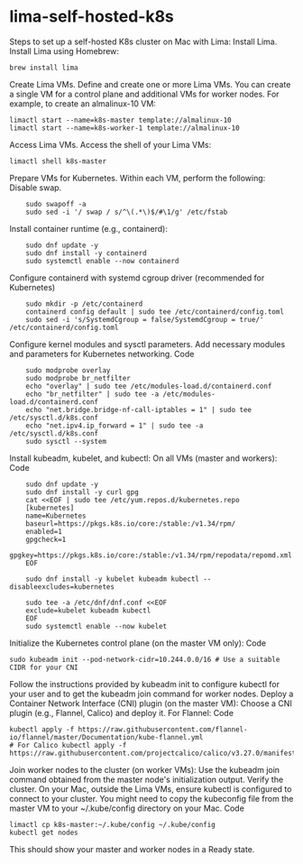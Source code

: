 # lima-self-hosted-k8s

Steps to set up a self-hosted K8s cluster on Mac with Lima:
Install Lima.
Install Lima using Homebrew:

    brew install lima
Create Lima VMs.
Define and create one or more Lima VMs. You can create a single VM for a control plane and additional VMs for worker nodes. For example, to create an almalinux-10 VM:

    limactl start --name=k8s-master template://almalinux-10
    limactl start --name=k8s-worker-1 template://almalinux-10
Access Lima VMs.
Access the shell of your Lima VMs:

    limactl shell k8s-master
Prepare VMs for Kubernetes.
Within each VM, perform the following: Disable swap.

        sudo swapoff -a
        sudo sed -i '/ swap / s/^\(.*\)$/#\1/g' /etc/fstab
Install container runtime (e.g., containerd):

        sudo dnf update -y
        sudo dnf install -y containerd
        sudo systemctl enable --now containerd
Configure containerd with systemd cgroup driver (recommended for Kubernetes)

        sudo mkdir -p /etc/containerd
        containerd config default | sudo tee /etc/containerd/config.toml    
        sudo sed -i 's/SystemdCgroup = false/SystemdCgroup = true/' /etc/containerd/config.toml

Configure kernel modules and sysctl parameters.
Add necessary modules and parameters for Kubernetes networking.
Code

        sudo modprobe overlay
        sudo modprobe br_netfilter
        echo "overlay" | sudo tee /etc/modules-load.d/containerd.conf
        echo "br_netfilter" | sudo tee -a /etc/modules-load.d/containerd.conf
        echo "net.bridge.bridge-nf-call-iptables = 1" | sudo tee /etc/sysctl.d/k8s.conf
        echo "net.ipv4.ip_forward = 1" | sudo tee -a /etc/sysctl.d/k8s.conf
        sudo sysctl --system
Install kubeadm, kubelet, and kubectl:
On all VMs (master and workers):
Code

        sudo dnf update -y
        sudo dnf install -y curl gpg
        cat <<EOF | sudo tee /etc/yum.repos.d/kubernetes.repo
        [kubernetes]
        name=Kubernetes
        baseurl=https://pkgs.k8s.io/core:/stable:/v1.34/rpm/
        enabled=1
        gpgcheck=1
        gpgkey=https://pkgs.k8s.io/core:/stable:/v1.34/rpm/repodata/repomd.xml.key
        EOF
        
        sudo dnf install -y kubelet kubeadm kubectl --disableexcludes=kubernetes

        sudo tee -a /etc/dnf/dnf.conf <<EOF
        exclude=kubelet kubeadm kubectl
        EOF
        sudo systemctl enable --now kubelet


Initialize the Kubernetes control plane (on the master VM only):
Code

    sudo kubeadm init --pod-network-cidr=10.244.0.0/16 # Use a suitable CIDR for your CNI
Follow the instructions provided by kubeadm init to configure kubectl for your user and to get the kubeadm join command for worker nodes.
Deploy a Container Network Interface (CNI) plugin (on the master VM):
Choose a CNI plugin (e.g., Flannel, Calico) and deploy it. For Flannel:
Code

    kubectl apply -f https://raw.githubusercontent.com/flannel-io/flannel/master/Documentation/kube-flannel.yml
    # For Calico kubectl apply -f https://raw.githubusercontent.com/projectcalico/calico/v3.27.0/manifests/calico.yaml
Join worker nodes to the cluster (on worker VMs):
Use the kubeadm join command obtained from the master node's initialization output. Verify the cluster.
On your Mac, outside the Lima VMs, ensure kubectl is configured to connect to your cluster. You might need to copy the kubeconfig file from the master VM to your ~/.kube/config directory on your Mac.
Code

    limactl cp k8s-master:~/.kube/config ~/.kube/config
    kubectl get nodes
This should show your master and worker nodes in a Ready state.
